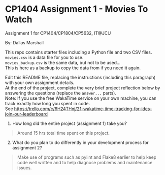 # CP1404 Assignment 1 - Movies To Watch
Assignment 1 for CP1404/CP1804/CP5632, IT@JCU

By: Dallas Marshall

This repo contains starter files including a Python file and two CSV files.  
`movies.csv` is a data file for you to use.  
`movies_backup.csv` is the same data, but not to be used...    
This is here as a backup to copy the data from if you need it again.

Edit this README file, replacing the instructions (including this paragraph) with your own assignment details.  
At the end of the project, complete the very brief project reflection below by answering the questions (replace the `answer...` parts).  
Note: If you use the free WakaTime service on your own machine, you can track exactly how long you spent in code.  
See https://trello.com/c/6H24THnj/21-wakatime-time-tracking-for-ides-join-our-leaderboard


1. How long did the entire project (assignment 1) take you?
> Around 15 hrs total time spent on this project.


2. What do you plan to do  differently in your development process for assignment 2?
> Make use of programs such as pylint and Flake8 earlier to help keep code well written and to help diagnose problems and maintenance issues.
